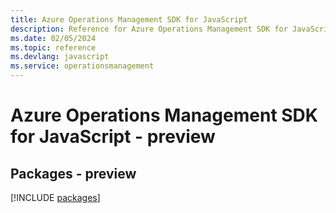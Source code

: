 ```yaml
---
title: Azure Operations Management SDK for JavaScript
description: Reference for Azure Operations Management SDK for JavaScript
ms.date: 02/05/2024
ms.topic: reference
ms.devlang: javascript
ms.service: operationsmanagement
---
```

# Azure Operations Management SDK for JavaScript - preview
## Packages - preview
[!INCLUDE [packages](operations-management-index.md)]